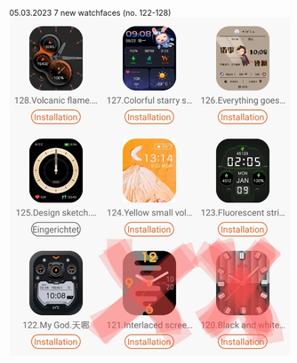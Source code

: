 05.03.2023
7 new watchfaces (no. 122-128)
![7 new](Watchfaces/Screenshot_2023-03-07-03-58-41-19_7f4e6599bb8a59f95e52727fad58b156~2.jpg)
